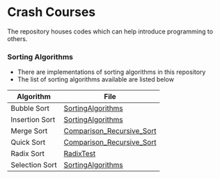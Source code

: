 # Crash Courses

The repository houses codes which can help introduce programming to others.


### Sorting Algorithms
- There are implementations of sorting algorithms in this repository
- The list of sorting algorithms available are listed below

| Algorithm | File |
| ---		 	| ----	  |
| Bubble Sort 	| [SortingAlgorithms](./Sorting/SortingAlgorithms.java) |
| Insertion Sort 	| [SortingAlgorithms](./Sorting/SortingAlgorithms.java) |
| Merge Sort 	| [Comparison_Recursive_Sort](./Sorting/Comparison_Recursive_Sort.java) |
| Quick Sort 	| [Comparison_Recursive_Sort](./Sorting/Comparison_Recursive_Sort.java) |
| Radix Sort  | [RadixTest](./Sorting/RadixTest.java) |
| Selection Sort 	| [SortingAlgorithms](./Sorting/SortingAlgorithms.java)	|